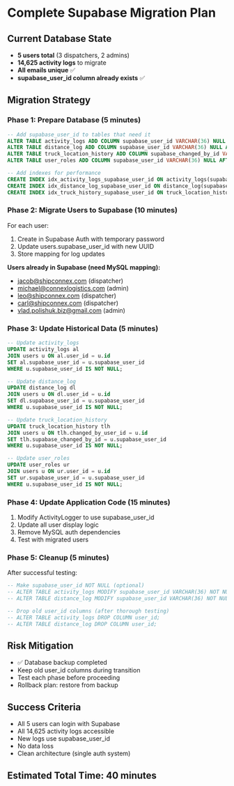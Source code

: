# Complete Supabase Migration Plan

## Current Database State
- **5 users total** (3 dispatchers, 2 admins)
- **14,625 activity logs** to migrate
- **All emails unique** ✅
- **supabase_user_id column already exists** ✅

## Migration Strategy

### Phase 1: Prepare Database (5 minutes)
```sql
-- Add supabase_user_id to tables that need it
ALTER TABLE activity_logs ADD COLUMN supabase_user_id VARCHAR(36) NULL AFTER user_id;
ALTER TABLE distance_log ADD COLUMN supabase_user_id VARCHAR(36) NULL AFTER user_id;
ALTER TABLE truck_location_history ADD COLUMN supabase_changed_by_id VARCHAR(36) NULL AFTER changed_by_user_id;
ALTER TABLE user_roles ADD COLUMN supabase_user_id VARCHAR(36) NULL AFTER user_id;

-- Add indexes for performance
CREATE INDEX idx_activity_logs_supabase_user_id ON activity_logs(supabase_user_id);
CREATE INDEX idx_distance_log_supabase_user_id ON distance_log(supabase_user_id);
CREATE INDEX idx_truck_history_supabase_user_id ON truck_location_history(supabase_changed_by_id);
```

### Phase 2: Migrate Users to Supabase (10 minutes)
For each user:
1. Create in Supabase Auth with temporary password
2. Update users.supabase_user_id with new UUID
3. Store mapping for log updates

**Users already in Supabase (need MySQL mapping):**
- jacob@shipconnex.com (dispatcher)
- michael@connexlogistics.com (admin)
- leo@shipconnex.com (dispatcher)
- carl@shipconnex.com (dispatcher)
- vlad.polishuk.biz@gmail.com (admin)

### Phase 3: Update Historical Data (5 minutes)
```sql
-- Update activity_logs
UPDATE activity_logs al 
JOIN users u ON al.user_id = u.id 
SET al.supabase_user_id = u.supabase_user_id 
WHERE u.supabase_user_id IS NOT NULL;

-- Update distance_log
UPDATE distance_log dl 
JOIN users u ON dl.user_id = u.id 
SET dl.supabase_user_id = u.supabase_user_id 
WHERE u.supabase_user_id IS NOT NULL;

-- Update truck_location_history
UPDATE truck_location_history tlh 
JOIN users u ON tlh.changed_by_user_id = u.id 
SET tlh.supabase_changed_by_id = u.supabase_user_id 
WHERE u.supabase_user_id IS NOT NULL;

-- Update user_roles
UPDATE user_roles ur 
JOIN users u ON ur.user_id = u.id 
SET ur.supabase_user_id = u.supabase_user_id 
WHERE u.supabase_user_id IS NOT NULL;
```

### Phase 4: Update Application Code (15 minutes)
1. Modify ActivityLogger to use supabase_user_id
2. Update all user display logic
3. Remove MySQL auth dependencies
4. Test with migrated users

### Phase 5: Cleanup (5 minutes)
After successful testing:
```sql
-- Make supabase_user_id NOT NULL (optional)
-- ALTER TABLE activity_logs MODIFY supabase_user_id VARCHAR(36) NOT NULL;
-- ALTER TABLE distance_log MODIFY supabase_user_id VARCHAR(36) NOT NULL;

-- Drop old user_id columns (after thorough testing)
-- ALTER TABLE activity_logs DROP COLUMN user_id;
-- ALTER TABLE distance_log DROP COLUMN user_id;
```

## Risk Mitigation
- ✅ Database backup completed
- Keep old user_id columns during transition
- Test each phase before proceeding
- Rollback plan: restore from backup

## Success Criteria
- All 5 users can login with Supabase
- All 14,625 activity logs accessible
- New logs use supabase_user_id
- No data loss
- Clean architecture (single auth system)

## Estimated Total Time: 40 minutes
